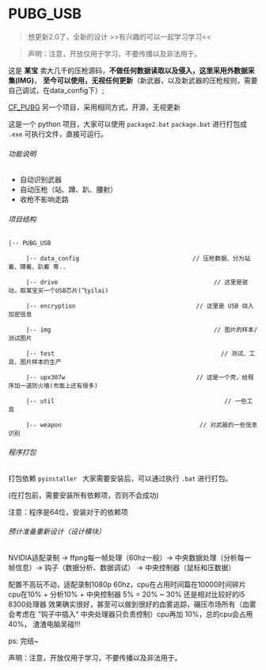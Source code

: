 # PUBG_USB

> 想更新2.0了，全新的设计 >>有兴趣的可以一起学习学习<<

> 声明：注意，开放仅用于学习，不要传播以及非法用于。

这是 **某宝** 卖大几千的压枪源码，**不做任何数据读取以及侵入，这里采用外数据采集(IMG)**，
**至今可以使用，无视任何更新**（新武器，以及新武器的压枪规则，需要自己调试，在data_config下）;

[CF_PUBG](https://github.com/cherishsince/CF_USB) 另一个项目，采用相同方式，开源，无视更新



这是一个 python 项目，大家可以使用 `package2.bat` `package.bat` 进行打包成 `.exe` 可执行文件，直接可运行。



###### 功能说明

- 自动识别武器
- 自动压枪（站、蹲、趴、腰射）
- 收枪不影响走路

###### 项目结构

    |-- PUBG_USB
    
    ​     |-- data_config                                // 压枪数据、分为站着、蹲着、趴着 等..
    
    ​     |-- drive                                            // 这里是驱动，取某宝买一个USB芯片(飞yilai)
    
    ​     |-- encryption                                  // 这里是 USB 烧入加密信息
    
    ​     |-- img                                              // 图片的样本/测试图片
    
    ​     |-- test                                               // 测试、工具、图片样本的生产
    
    ​     |-- upx307w                                     // 这是一个壳，给程序加一道防火墙(市面上还有很多)
    
    ​     |-- util                                                // 一些工具
    
    ​     |-- weapon                                       // 对武器的一些信息识别



###### 程序打包

打包依赖 `pyinstaller `  大家需要安装后，可以通过执行 `.bat` 进行打包。

(在打包前，需要安装所有依赖项，否则不会成功)

注意：程序是64位，安装对于的依赖项


###### 预计准备重新设计（设计模块）

NVIDIA适配录制 -> ffpng每一帧处理（60hz一般）-> 中央数据处理（分析每一帧信息）-> 钩子（数据分析、数据调试） -> 中央控制器（鼠标和压数据）

配置不高玩不动，适配录制1080p 60hz，cpu在占用时间篇在10000时间碎片
cpu在10% + 分析10% + 中央控制器 5% = 20% ~ 30%
还是相对比较好的i5 8300处理器
效果确实很好，甚至可以做到很好的血雾追踪，碾压市场所有（血雾会考虑在 ”钩子中插入“ 中央处理器只负责控制）cpu再加 10%，总的cpu会占用40%，
渣渣电脑吴碰!!!

ps: 完结~

声明：注意，开放仅用于学习，不要传播以及非法用于。

>







